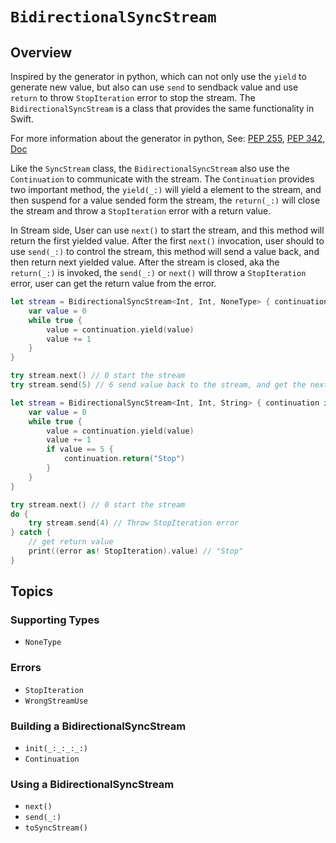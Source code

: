 # ``BidirectionalSyncStream``

## Overview

Inspired by the generator in python, which can not only use the `yield` to generate new value, but also can use `send` to sendback value and use `return` to throw `StopIteration` error to stop the stream. The `BidirectionalSyncStream` is a class that provides the same functionality in Swift.

For more information about the generator in python, See: [PEP 255](https://peps.python.org/pep-0255/), [PEP 342](https://peps.python.org/pep-0342/#new-generator-method-send-value), [Doc](https://docs.python.org/3/reference/expressions.html#generator-iterator-methods)

Like the `SyncStream` class, the `BidirectionalSyncStream` also use the  `Continuation` to communicate with the stream. The `Continuation` provides two important method, the `yield(_:)` will yield a element to the stream, and then suspend for a value sended form the stream, the `return(_:)` will close the stream and throw a `StopIteration` error with a return value.

In Stream side, User can use `next()` to start the stream, and this method will return the first yielded value. After the first `next()` invocation, user should to use `send(_:)` to control the stream, this method will send a value back, and then return next yielded value. After the stream is closed, aka the `return(_:)` is invoked, the `send(_:)` or `next()` will throw a `StopIteration` error, user can get the return value from the error.

```swift
let stream = BidirectionalSyncStream<Int, Int, NoneType> { continuation in
    var value = 0
    while true {
        value = continuation.yield(value)
        value += 1
    }
}

try stream.next() // 0 start the stream
try stream.send(5) // 6 send value back to the stream, and get the next value
```

```swift
let stream = BidirectionalSyncStream<Int, Int, String> { continuation in
    var value = 0
    while true {
        value = continuation.yield(value)
        value += 1
        if value == 5 {
            continuation.return("Stop")
        }
    }
}

try stream.next() // 0 start the stream
do {
    try stream.send(4) // Throw StopIteration error
} catch {
    // get return value
    print((error as! StopIteration).value) // "Stop"
}
```

## Topics

### Supporting Types

- ``NoneType``

### Errors

- ``StopIteration``
- ``WrongStreamUse``

### Building a BidirectionalSyncStream

- ``init(_:_:_:_:)``
- ``Continuation``

### Using a BidirectionalSyncStream

- ``next()``
- ``send(_:)``
- ``toSyncStream()``
